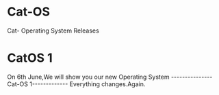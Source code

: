 # Cat-OS
Cat- Operating System Releases
# CatOS 1
On 6th June,We will show you our new Operating System
---------------Cat-OS 1-------------
Everything changes.Again.
